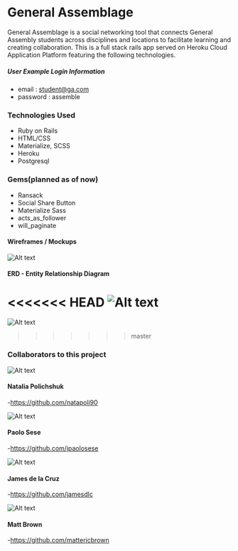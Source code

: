 # General Assemblage

General Assemblage is a social networking tool that connects General Assembly students across disciplines and locations to facilitate learning and creating collaboration. This is a full stack rails app served on Heroku Cloud Application Platform featuring the following technologies.

##### User Example Login Information
- email : student@ga.com
- password : assemble

### Technologies Used

* Ruby on Rails
* HTML/CSS
* Materialize, SCSS
* Heroku
* Postgresql

### Gems(planned as of now)
* Ransack
* Social Share Button
* Materialize Sass
* acts_as_follower
* will_paginate

#### Wireframes / Mockups

![Alt text](http://i.imgur.com/TR1zV4q.png "Wireframes")

#### ERD - Entity Relationship Diagram

<<<<<<< HEAD
![Alt text](http://i.imgur.com/mrhoaZ9.png)
=======
![Alt text](http://i.imgur.com/rpejNCZ.png "ERD")
>>>>>>> master

### Collaborators to this project

![Alt text](http://i.imgur.com/mU2Z2VF.png)
#### Natalia Polichshuk
-https://github.com/natapoli90

![Alt text](http://i.imgur.com/rjuE0ML.png)
#### Paolo Sese
-https://github.com/jpaolosese

![Alt text](http://i.imgur.com/Wfo9WTH.png)
#### James de la Cruz
-https://github.com/jamesdlc

![Alt text](http://i.imgur.com/E2QItNW.png)
#### Matt Brown
-https://github.com/mattericbrown

